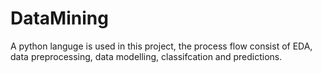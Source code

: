 # DataMining
A python languge is used in this project, the process flow consist of EDA, data preprocessing, data modelling, classifcation and predictions. 
